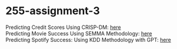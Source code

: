 # 255-assignment-3

Predicting Credit Scores Using CRISP-DM: [here](https://tatusamel.medium.com/predicting-credit-scores-using-crisp-dm-b3243f384525) <br>
Predicting Movie Success Using SEMMA Methodology: [here](https://tatusamel.medium.com/predicting-movie-success-using-semma-methodology-e48cb8ad4753) <br>
Predicting Spotify Success: Using KDD Methodology with GPT: [here](https://tatusamel.medium.com/predicting-spotify-success-using-kdd-methodology-with-gpt-d2c7a43f1463) <br>
